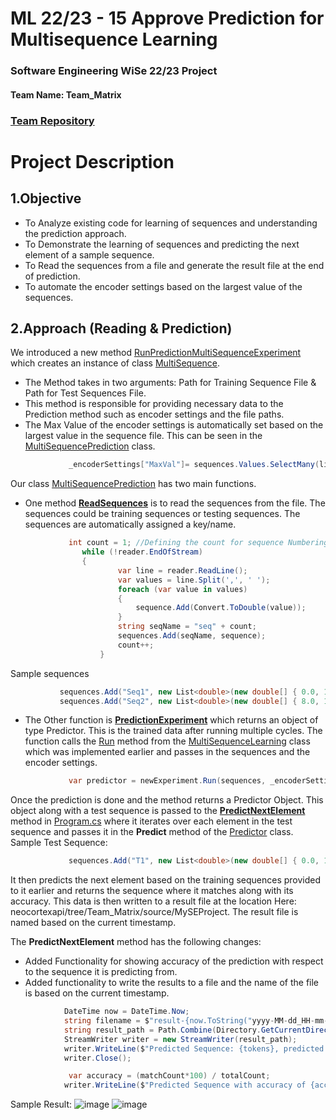 # ML 22/23 - 15 Approve Prediction for Multisequence Learning
### Software Engineering WiSe 22/23 Project

#### Team Name: Team_Matrix
### [Team Repository](https://github.com/faizmohammedkhan7/neocortexapi_Team_Matrix/tree/Team_Matrix/source/MySEProject)


**Project Description**
=============

1.Objective
-------------
- To Analyze existing code for learning of sequences and understanding the prediction approach.
- To Demonstrate the learning of sequences and predicting the next element of a sample sequence.
- To Read the sequences from a file and generate the result file at the end of prediction.
- To automate the encoder settings based on the largest value of the sequences.


2.Approach (Reading & Prediction)
-------------
We introduced a new method [RunPredictionMultiSequenceExperiment](https://github.com/faizmohammedkhan7/neocortexapi_Team_Matrix/blob/a2d17054d50cc663905b3666276f1692a6659a29/source/Samples/NeoCortexApiSample/Program.cs#L107) which creates an instance of class [MultiSequence](https://github.com/faizmohammedkhan7/neocortexapi_Team_Matrix/blob/Team_Matrix/source/Samples/NeoCortexApiSample/MultiSequenceLearningProject.cs).
- The Method takes in two arguments: Path for Training Sequence File & Path for Test Sequences File.
- This method is responsible for providing necessary data to the Prediction method such as encoder settings and the file paths. 
- The Max Value of the encoder settings is automatically set based on the largest value in the sequence file. This can be seen in the [MultiSequencePrediction](https://github.com/faizmohammedkhan7/neocortexapi_Team_Matrix/blob/Team_Matrix/source/Samples/NeoCortexApiSample/MultiSequenceLearningProject.cs) class.

```csharp
             _encoderSettings["MaxVal"]= sequences.Values.SelectMany(list => list).Max();
```

Our class [MultiSequencePrediction](https://github.com/faizmohammedkhan7/neocortexapi_Team_Matrix/blob/Team_Matrix/source/Samples/NeoCortexApiSample/MultiSequenceLearningProject.cs) has two main functions. 
- One method [**ReadSequences**](https://github.com/faizmohammedkhan7/neocortexapi_Team_Matrix/blob/a2d17054d50cc663905b3666276f1692a6659a29/source/Samples/NeoCortexApiSample/MultiSequenceLearningProject.cs#L43) is to read the sequences from the file. The sequences could be training sequences or testing sequences.
The sequences are automatically assigned a key/name.

```csharp
             int count = 1; //Defining the count for sequence Numbering
                while (!reader.EndOfStream)
                {
                        var line = reader.ReadLine();
                        var values = line.Split(',', ' ');
                        foreach (var value in values)
                        {
                            sequence.Add(Convert.ToDouble(value));
                        }
                        string seqName = "seq" + count;
                        sequences.Add(seqName, sequence);
                        count++;  
                    }
```
 Sample sequences

 ```csharp
            sequences.Add("Seq1", new List<double>(new double[] { 0.0, 1.0, 2.0, 3.0, 4.0, 2.0, 5.0 }));
            sequences.Add("Seq2", new List<double>(new double[] { 8.0, 1.0, 2.0, 9.0, 10.0, 7.0, 11.00 }));
```

- The Other function is [**PredictionExperiment**](https://github.com/faizmohammedkhan7/neocortexapi_Team_Matrix/blob/a2d17054d50cc663905b3666276f1692a6659a29/source/Samples/NeoCortexApiSample/MultiSequenceLearningProject.cs#L27) which returns an object of type Predictor. This is the trained data after running multiple cycles. 
The function calls the [Run](https://github.com/faizmohammedkhan7/neocortexapi_Team_Matrix/blob/a2d17054d50cc663905b3666276f1692a6659a29/source/Samples/NeoCortexApiSample/MultisequenceLearning.cs#L25) method from the [MultiSequenceLearning](https://github.com/faizmohammedkhan7/neocortexapi_Team_Matrix/blob/Team_Matrix/source/Samples/NeoCortexApiSample/MultisequenceLearning.cs) class which was implemented earlier and passes in the sequences and the encoder settings.

```csharp
             var predictor = newExperiment.Run(sequences, _encoderSettings);
```

 Once the prediction is done and the method returns a Predictor Object. This object along with a test sequence is passed to the [**PredictNextElement**](https://github.com/faizmohammedkhan7/neocortexapi_Team_Matrix/blob/a2d17054d50cc663905b3666276f1692a6659a29/source/Samples/NeoCortexApiSample/Program.cs#L144) method in [Program.cs](https://github.com/faizmohammedkhan7/neocortexapi_Team_Matrix/blob/Team_Matrix/source/Samples/NeoCortexApiSample/Program.cs) where it iterates over each element in the test sequence and passes it in the **Predict** method of the [Predictor](https://github.com/faizmohammedkhan7/neocortexapi_Team_Matrix/blob/Team_Matrix/source/NeoCortexApi/Predictor.cs) class.
Sample Test Sequence:
```csharp
             sequences.Add("T1", new List<double>(new double[] { 0.0, 1.0, 2.0, 3.0 }));
```

 It then predicts the next element based on the training sequences provided to it earlier and returns the sequence where it matches along with its accuracy. This data is then written to a result file at the location Here: neocortexapi/tree/Team_Matrix/source/MySEProject.
The result file is named based on the current timestamp.

The **PredictNextElement** method has the following changes:
- Added Functionality for showing accuracy of the prediction with respect to the sequence it is predicting from.
- Added functionality to write the results to a file and the name of the file is based on the current timestamp.

```csharp
            DateTime now = DateTime.Now;
            string filename = $"result-{now.ToString("yyyy-MM-dd_HH-mm-ss-fff")}.txt";
            string result_path = Path.Combine(Directory.GetCurrentDirectory(), @"..\..\..\..\..\MySEProject\", filename);
            StreamWriter writer = new StreamWriter(result_path);
            writer.WriteLine($"Predicted Sequence: {tokens}, predicted next element {tokens2.Last()} with Accuracy of {accuracy} %");
            writer.Close();
```

```csharp
             var accuracy = (matchCount*100) / totalCount;
            writer.WriteLine($"Predicted Sequence with accuracy of {accuracy} %");
```

Sample Result:
![image](https://user-images.githubusercontent.com/59792795/227899965-bb71ba6b-fda1-4627-a9bf-acb5adb2af30.png)
![image](https://user-images.githubusercontent.com/59792795/227914196-95c55a83-4abc-4e62-81d5-65643f26fd34.png)




                                        
                                         
                                        

